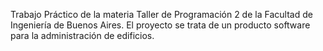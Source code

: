 Trabajo Práctico de la materia Taller de Programación 2 de la Facultad de Ingeniería de Buenos Aires. El proyecto se trata de un producto software para la administración de edificios.